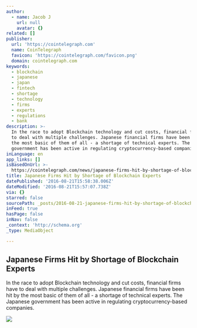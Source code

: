 ```yaml
---
author:
  - name: Jacob J
    url: null
    avatar: {}
related: []
publisher:
  url: 'https://cointelegraph.com'
  name: CoinTelegraph
  favicon: 'https://cointelegraph.com/favicon.png'
  domain: cointelegraph.com
keywords:
  - blockchain
  - japanese
  - japan
  - fintech
  - shortage
  - technology
  - firms
  - experts
  - regulations
  - bank
description: >-
  In the race to adopt Blockchain technology and cut costs, financial firms have
  to deal with multiple challenges. Japanese financial firms have been hit by
  the most basic of them of all - a shortage of technical experts. The Japanese
  government has been active in regulating cryptocurrency-based companies.
inLanguage: en
app_links: []
isBasedOnUrl: >-
  https://cointelegraph.com/news/japanese-firms-hit-by-shortage-of-blockchain-experts
title: Japanese Firms Hit by Shortage of Blockchain Experts
datePublished: '2016-08-21T15:58:38.006Z'
dateModified: '2016-08-21T15:57:07.738Z'
via: {}
starred: false
sourcePath: _posts/2016-08-21-japanese-firms-hit-by-shortage-of-blockchain-experts.md
inFeed: true
hasPage: false
inNav: false
_context: 'http://schema.org'
_type: MediaObject

---
```

<article style=""><h1>Japanese Firms Hit by Shortage of Blockchain Experts</h1><p>In the race to adopt Blockchain technology and cut costs, financial firms have to deal with multiple challenges. Japanese financial firms have been hit by the most basic of them of all - a shortage of technical experts. The Japanese government has been active in regulating cryptocurrency-based companies.</p><img src="https://cointelegraph.com/images/725_Ly9jb2ludGVsZWdyYXBoLmNvbS9zdG9yYWdlL3VwbG9hZHMvdmlldy80M2JjMjQyODU5M2Q2YzYxMDU2OGQ3ZWM1ODJjNzBmZi5qcGc=.jpg" /></article>